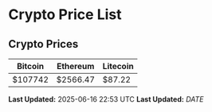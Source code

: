 # Crypto Price List

## Crypto Prices
| Bitcoin | Ethereum | Litecoin |
| ------- | -------- | -------- |
| $107742 | $2566.47 | $87.22 |
**Last Updated:** 2025-06-16 22:53 UTC
**Last Updated:** $DATE$

